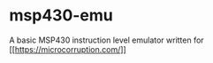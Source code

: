 # msp430-emu
A basic MSP430 instruction level emulator written for  [[https://microcorruption.com/]]
